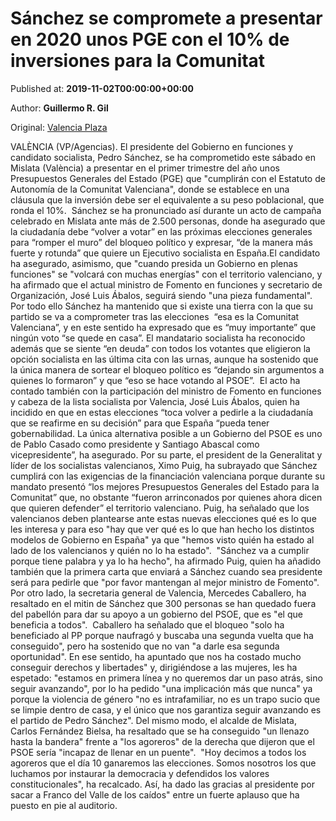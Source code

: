 
# Sánchez se compromete a presentar en 2020 unos PGE con el 10% de inversiones para la Comunitat

Published at: **2019-11-02T00:00:00+00:00**

Author: **Guillermo R. Gil**

Original: [Valencia Plaza](https://valenciaplaza.com/pedro-sanchez-se-compromete-a-presentar-unos-pge-con-el-10-de-inversiones-para-la-comunitat-valenciana)

VALÈNCIA (VP/Agencias). El presidente del Gobierno en funciones y candidato socialista, Pedro Sánchez, se ha comprometido este sábado en Mislata (València) a presentar en el primer trimestre del año unos Presupuestos Generales del Estado (PGE) que "cumplirán con el Estatuto de Autonomía de la Comunitat Valenciana", donde se establece en una cláusula que la inversión debe ser el equivalente a su peso poblacional, que ronda el 10%. 
Sánchez se ha pronunciado así durante un acto de campaña celebrado en Mislata ante más de 2.500 personas, donde ha asegurado que la ciudadanía debe “volver a votar” en las próximas elecciones generales para “romper el muro” del bloqueo político y expresar, “de la manera más fuerte y rotunda” que quiere un Ejecutivo socialista en España.El candidato ha asegurado, asimismo, que "cuando presida un Gobierno en plenas funciones" se "volcará con muchas energías" con el territorio valenciano, y ha afirmado que el actual ministro de Fomento en funciones y secretario de Organización, José Luis Ábalos, seguirá siendo "una pieza fundamental". Por todo ello Sánchez ha mantenido que si existe una tierra con la que su partido se va a comprometer tras las elecciones  “esa es la Comunitat Valenciana”, y en este sentido ha expresado que es “muy importante” que ningún voto “se quede en casa”.
El mandatario socialista ha reconocido además que se siente “en deuda” con todos los votantes que eligieron la opción socialista en las última cita con las urnas, aunque ha sostenido que la única manera de sortear el bloqueo político es “dejando sin argumentos a quienes lo formaron” y que “eso se hace votando al PSOE”. 
El acto ha contado también con la participación del ministro de Fomento en funciones y cabeza de la lista socialista por Valencia, José Luis Ábalos, quien ha incidido en que en estas elecciones “toca volver a pedirle a la ciudadanía que se reafirme en su decisión” para que España “pueda tener gobernabilidad. La única alternativa posible a un Gobierno del PSOE es uno de Pablo Casado como presidente y Santiago Abascal como vicepresidente”, ha asegurado.
Por su parte, el president de la Generalitat y líder de los socialistas valencianos, Ximo Puig, ha subrayado que Sánchez cumplirá con las exigencias de la financiación valenciana porque durante su mandato presentó “los mejores Presupuestos Generales del Estado para la Comunitat” que, no obstante “fueron arrinconados por quienes ahora dicen que quieren defender” el territorio valenciano.
Puig, ha señalado que los valencianos deben plantearse ante estas nuevas elecciones qué es lo que les interesa y para eso "hay que ver qué es lo que han hecho los distintos modelos de Gobierno en España" ya que "hemos visto quién ha estado al lado de los valencianos y quién no lo ha estado". 
"Sánchez va a cumplir porque tiene palabra y ya lo ha hecho", ha afirmado Puig, quien ha añadido también que la primera carta que enviará a Sánchez cuando sea presidente será para pedirle que "por favor mantengan al mejor ministro de Fomento".
Por otro lado, la secretaria general de Valencia, Mercedes Caballero, ha resaltado en el mitin de Sánchez que 300 personas se han quedado fuera del pabellón para dar su apoyo a un gobierno del PSOE, que es "el que beneficia a todos". 
Caballero ha señalado que el bloqueo "solo ha beneficiado al PP porque naufragó y buscaba una segunda vuelta que ha conseguido", pero ha sostenido que no van "a darle esa segunda oportunidad". En ese sentido, ha apuntado que nos ha costado mucho conseguir derechos y libertades" y, dirigiéndose a las mujeres, les ha espetado: "estamos en primera línea y no queremos dar un paso atrás, sino seguir avanzando", por lo ha pedido "una implicación más que nunca" ya porque la violencia de género "no es intrafamiliar, no es un trapo sucio que se limpie dentro de casa, y el único que nos garantiza seguir avanzando es el partido de Pedro Sánchez".
Del mismo modo, el alcalde de Mislata, Carlos Fernández Bielsa, ha resaltado que se ha conseguido "un llenazo hasta la bandera" frente a "los agoreros" de la derecha que dijeron que el PSOE sería "incapaz de llenar en un puente". 
"Hoy decimos a todos los agoreros que el día 10 ganaremos las elecciones. Somos nosotros los que luchamos por instaurar la democracia y defendidos los valores constitucionales", ha recalcado. Así, ha dado las gracias al presidente por sacar a Franco del Valle de los caídos" entre un fuerte aplauso que ha puesto en pie al auditorio.

